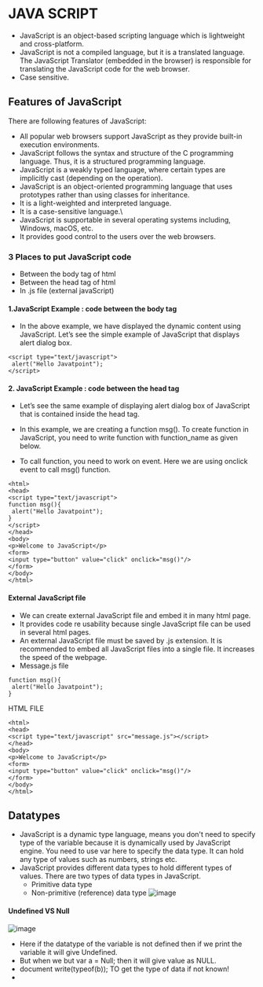 # JAVA SCRIPT
 - JavaScript is an object-based scripting language which is lightweight and cross-platform.
 - JavaScript is not a compiled language, but it is a translated language. The JavaScript Translator (embedded in the browser) is responsible for translating the JavaScript code for the web browser.
 - Case sensitive.
## Features of JavaScript
There are following features of JavaScript:

- All popular web browsers support JavaScript as they provide built-in execution environments.
- JavaScript follows the syntax and structure of the C programming language. Thus, it is a structured programming language.
- JavaScript is a weakly typed language, where certain types are implicitly cast (depending on the operation).
- JavaScript is an object-oriented programming language that uses prototypes rather than using classes for inheritance.
- It is a light-weighted and interpreted language.
- It is a case-sensitive language.\
- JavaScript is supportable in several operating systems including, Windows, macOS, etc.
- It provides good control to the users over the web browsers.

### 3 Places to put JavaScript code
- Between the body tag of html
- Between the head tag of html
- In .js file (external javaScript)

#### 1.JavaScript Example : code between the body tag
- In the above example, we have displayed the dynamic content using JavaScript. Let’s see the simple example of JavaScript that displays alert dialog box.
```
<script type="text/javascript">  
 alert("Hello Javatpoint");  
</script>
```
#### 2. JavaScript Example : code between the head tag
- Let’s see the same example of displaying alert dialog box of JavaScript that is contained inside the head tag.

- In this example, we are creating a function msg(). To create function in JavaScript, you need to write function with function_name as given below.

- To call function, you need to work on event. Here we are using onclick event to call msg() function.
```
<html>  
<head>  
<script type="text/javascript">  
function msg(){  
 alert("Hello Javatpoint");  
}  
</script>  
</head>  
<body>  
<p>Welcome to JavaScript</p>  
<form>  
<input type="button" value="click" onclick="msg()"/>  
</form>  
</body>  
</html>
```
#### External JavaScript file
- We can create external JavaScript file and embed it in many html page.
- It provides code re usability because single JavaScript file can be used in several html pages.
- An external JavaScript file must be saved by .js extension. It is recommended to embed all JavaScript files into a single file. It increases the speed of the webpage.
- Message.js file
```
function msg(){  
 alert("Hello Javatpoint");  
}
```
HTML FILE
```
<html>  
<head>  
<script type="text/javascript" src="message.js"></script>  
</head>  
<body>  
<p>Welcome to JavaScript</p>  
<form>  
<input type="button" value="click" onclick="msg()"/>  
</form>  
</body>  
</html>
```
## Datatypes
- JavaScript is a dynamic type language, means you don't need to specify type of the variable because it is dynamically used by JavaScript engine. You need to use var here to specify the data type. It can hold any type of values such as numbers, strings etc.
- JavaScript provides different data types to hold different types of values. There are two types of data types in JavaScript.
     - Primitive data type
     - Non-primitive (reference) data type
 ![image](https://github.com/pratt0007/TIL/assets/100209212/2b28a27f-308a-4345-845b-03dd56ef0b64)
#### Undefined VS Null
![image](https://github.com/pratt0007/TIL/assets/100209212/d02041b5-4793-4111-8b70-5d8c1bfd2c80)
- Here if the datatype of the variable is not defined then if we print the variable it will give Undefined.
- But when we but var a = Null; then it will give value as NULL.
- document write(typeof(b)); TO get the type of data if not known!
- 

